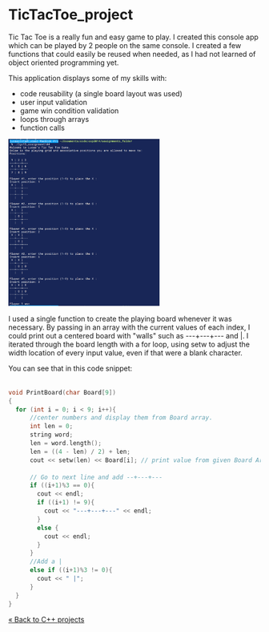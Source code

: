 # TicTacToe_project

<!-- Project BIO -->
Tic Tac Toe is a really fun and easy game to play. I created this console app which can be played by 2 people on the same console. I created a few functions that could easily be reused when needed, as I had not learned of object oriented programming yet.

This application displays some of my skills with:

- code reusability (a single board layout was used)
- user input validation  
- game win condition validation
- loops through arrays
- function calls

<!-- Screenshot -->
<img src="img/pic1.png" width= 60% length= 60%>

<!-- Code explanation -->
I used a single function to create the playing board whenever it was necessary. By passing in an array with the current values of each index, I could print out a centered board with "walls" such as ---+---+--- and |. I iterated through the board length with a for loop, using setw to adjust the width location of every input value, even if that were a blank character.

<!-- Code snippet -->
You can see that in this code snippet:

```c++

void PrintBoard(char Board[9])
{
  for (int i = 0; i < 9; i++){
      //center numbers and display them from Board array.
      int len = 0;
      string word;
      len = word.length();
      len = ((4 - len) / 2) + len;
      cout << setw(len) << Board[i]; // print value from given Board Array

      // Go to next line and add --+---+---
      if ((i+1)%3 == 0){
        cout << endl;
        if ((i+1) != 9){
          cout << "---+---+---" << endl;
        }
        else {
          cout << endl;
        }
      }
      //Add a |
      else if ((i+1)%3 != 0){
        cout << " |";
      }
  }
}

```

<a href="https://github.com/lgc13/LucasCosta_portfolio/tree/master/c++/" class="previous">&laquo; Back to C++ projects</a>
